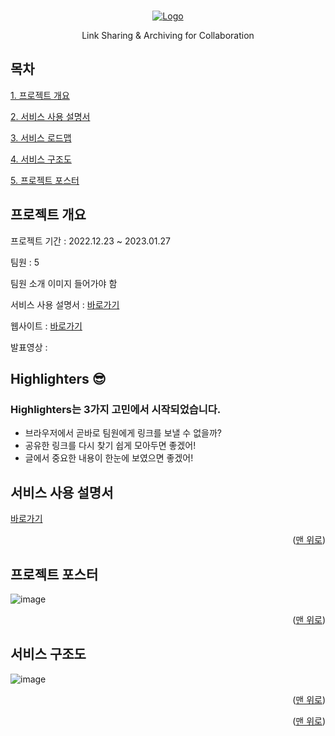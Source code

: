 <a name="readme-top"></a>

<!-- PROJECT LOGO -->
<br />
<div align="center">
  <a href="https://highlighters.site/" target="_blank">
    <img src="https://velog.velcdn.com/images/chobae/post/97fa6a9e-ebfb-48ba-8335-d6a5c3949a47/image.png" alt="Logo" width="" height="">
  </a>

  <p align="center">
   Link Sharing & Archiving for Collaboration
  </p>
</div>

<!-- TABLE OF CONTENTS -->

## 목차
<a href="#Highlighters">1. 프로젝트 개요</a>

<a href="#service">2. 서비스 사용 설명서</a>

<a href="#roadmap">3. 서비스 로드맵</a>

<a href="#arch">4. 서비스 구조도</a>

<a href="#poster">5. 프로젝트 포스터</a>

<!-- ABOUT THE PROJECT -->

## 프로젝트 개요

프로젝트 기간 : 2022.12.23 ~ 2023.01.27

팀원 : 5

팀원 소개 이미지 들어가야 함

서비스 사용 설명서 : [바로가기](https://zircon-kale-103.notion.site/Highlighters-b7074bda3ec542e7bd4002babca6e5fc)

웹사이트 : [바로가기](https://highlighters.site/)

발표영상 : 

<!-- ABOUT THE PROJECT -->
<a name="Highlighters"> </a>
## Highlighters 😎
<!-- 대충 이미지 -->

 <h3 align="left">Highlighters는 3가지 고민에서 시작되었습니다.</h3>

- 브라우저에서 곧바로 팀원에게 링크를 보낼 수 없을까? 
- 공유한 링크를 다시 찾기 쉽게 모아두면 좋겠어! 
- 글에서 중요한 내용이 한눈에 보였으면 좋겠어! 





<!-- GETTING STARTED -->
<a name="service"> </a>
## 서비스 사용 설명서

  <a href="https://zircon-kale-103.notion.site/Highlighters-b7074bda3ec542e7bd4002babca6e5fc" target="_blank">
    <p>바로가기</p>
  </a>
<p align="right">(<a href="#readme-top">맨 위로</a>)</p>


<!-- 포스터 -->
<a name="poster"> </a>
## 프로젝트 포스터
![image](https://user-images.githubusercontent.com/101175828/215235500-a329f9fd-6251-4e7e-8e96-36a33113678f.png)
<p align="right">(<a href="#readme-top">맨 위로</a>)</p>


<!-- 아키텍처 -->
<a name="arch"></a>
## 서비스 구조도
![image](https://user-images.githubusercontent.com/101175828/214384335-2e829ad4-d4c2-40f0-be71-cf2ebcfc8166.png)
<p align="right">(<a href="#readme-top">맨 위로</a>)</p>



<!-- CONTACT -->

<p align="right">(<a href="#readme-top">맨 위로</a>)</p>


<!-- MARKDOWN LINKS & IMAGES -->
<!-- https://www.markdownguide.org/basic-syntax/#reference-style-links -->

[contributors-shield]: https://img.shields.io/github/contributors/othneildrew/Best-README-Template.svg?style=for-the-badge
[contributors-url]: https://github.com/othneildrew/Best-README-Template/graphs/contributors
[forks-shield]: https://img.shields.io/github/forks/othneildrew/Best-README-Template.svg?style=for-the-badge
[forks-url]: https://github.com/othneildrew/Best-README-Template/network/members
[stars-shield]: https://img.shields.io/github/stars/othneildrew/Best-README-Template.svg?style=for-the-badge
[stars-url]: https://github.com/othneildrew/Best-README-Template/stargazers
[issues-shield]: https://img.shields.io/github/issues/othneildrew/Best-README-Template.svg?style=for-the-badge
[issues-url]: https://github.com/SY-Highlighters/Highlighters/issues
[product-screenshot]: images/screenshot.png
[next.js]: https://img.shields.io/badge/next.js-000000?style=for-the-badge&logo=nextdotjs&logoColor=white
[next-url]: https://nextjs.org/
[react.js]: https://img.shields.io/badge/React-20232A?style=for-the-badge&logo=react&logoColor=61DAFB
[react-url]: https://reactjs.org/
[vue.js]: https://img.shields.io/badge/Vue.js-35495E?style=for-the-badge&logo=vuedotjs&logoColor=4FC08D
[vue-url]: https://vuejs.org/
[angular.io]: https://img.shields.io/badge/Angular-DD0031?style=for-the-badge&logo=angular&logoColor=white
[angular-url]: https://angular.io/
[svelte.dev]: https://img.shields.io/badge/Svelte-4A4A55?style=for-the-badge&logo=svelte&logoColor=FF3E00
[svelte-url]: https://svelte.dev/
[laravel.com]: https://img.shields.io/badge/Laravel-FF2D20?style=for-the-badge&logo=laravel&logoColor=white
[laravel-url]: https://laravel.com
[bootstrap.com]: https://img.shields.io/badge/Bootstrap-563D7C?style=for-the-badge&logo=bootstrap&logoColor=white
[bootstrap-url]: https://getbootstrap.com
[jquery.com]: https://img.shields.io/badge/jQuery-0769AD?style=for-the-badge&logo=jquery&logoColor=white
[jquery-url]: https://jquery.com

